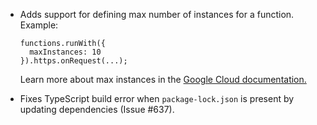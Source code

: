 - Adds support for defining max number of instances for a function. Example:

  ```
  functions.runWith({
    maxInstances: 10
  }).https.onRequest(...);
  ```

  Learn more about max instances in the [Google Cloud documentation.](https://cloud.google.com/functions/docs/max-instances)

- Fixes TypeScript build error when `package-lock.json` is present by updating dependencies (Issue #637).
